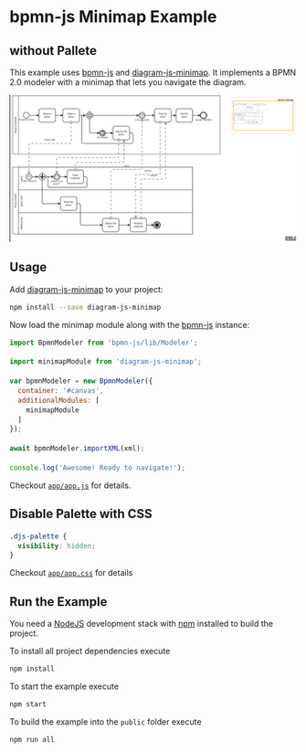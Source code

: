 # bpmn-js Minimap Example
## without Pallete

This example uses [bpmn-js](https://github.com/bpmn-io/bpmn-js) and [diagram-js-minimap](https://github.com/bpmn-io/diagram-js-minimap). It implements a BPMN 2.0 modeler with a minimap that lets you navigate the diagram.

![demo application screenshot](docs/screenshot.png)


## Usage

Add [diagram-js-minimap](https://github.com/bpmn-io/diagram-js-minimap) to your project:

```sh
npm install --save diagram-js-minimap
```

Now load the minimap module along with the [bpmn-js](https://github.com/bpmm-io/bpmn-js) instance:

```javascript
import BpmnModeler from 'bpmn-js/lib/Modeler';

import minimapModule from 'diagram-js-minimap';

var bpmnModeler = new BpmnModeler({
  container: '#canvas',
  additionalModules: [
    minimapModule
  ]
});

await bpmnModeler.importXML(xml);

console.log('Awesome! Ready to navigate!');
```

Checkout [`app/app.js`](app/app.js) for details.


## Disable Palette with CSS

```css
.djs-palette {
  visibility: hidden;
}
```

Checkout [`app/app.css`](app/ap.css) for details

## Run the Example

You need a [NodeJS](http://nodejs.org) development stack with [npm](https://npmjs.org) installed to build the project.

To install all project dependencies execute

```sh
npm install
```

To start the example execute

```sh
npm start
```

To build the example into the `public` folder execute

```sh
npm run all
```
